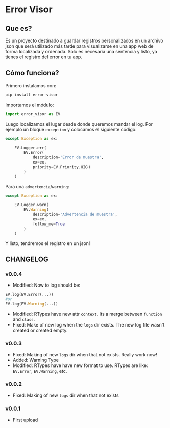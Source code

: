 # Error Visor

## Que es?
Es un proyecto destinado a guardar registros personalizados en un archivo json que será utilizado
más tarde para visualizarse en una app web de forma localizada y ordenada. Solo es necesaria una
sentencia y listo, ya tienes el registro del error en tu app.

## Cómo funciona?

Primero instalamos con:

```bash
pip install error-visor
```

Importamos el módulo:

```python
import error_visor as EV
```

Luego localizamos el lugar desde donde queremos mandar el log. Por ejemplo un bloque `exception` y
colocamos el siguiente código:

```python
except Exception as ex:

	EV.Logger.err(
		EV.Error(
			description='Error de muestra',
			ex=ex,
			priority=EV.Priority.HIGH
		)
	)

```

Para una `advertencia`/`warning`:

```python
except Exception as ex:

	EV.Logger.warn(
		EV.Warning(
			description='Advertencia de muestra',
			ex=ex,
      		follow_me=True
		)
	)

```

Y listo, tendremos el registro en un json!


## CHANGELOG

### v0.0.4
- Modified: Now to log should be:
```python
EV.log(EV.Error(...))
#or
EV.log(EV.Warning(...))
```
- Modified: RTypes have new attr `context`. Its a merge between `function` and `class`.
- Fixed: Make of new log when the `logs` dir exists. The new log file wasn't created or created empty.

### v0.0.3
- Fixed: Making of new `logs` dir when that not exists. Really work now!
- Added: Warning Type
- Modified: RTypes have have new format to use. RTypes are like: `EV.Error`, `EV.Warning`, etc.

### v0.0.2
- Fixed: Making of new `logs` dir when that not exists

### v0.0.1
- First upload
